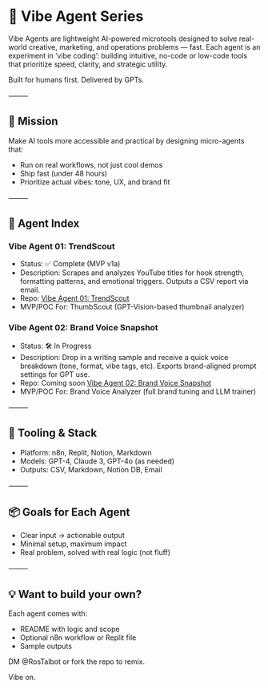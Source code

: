 # 🧠 Vibe Agent Series

Vibe Agents are lightweight AI-powered microtools designed to solve real-world creative, marketing, and operations problems — fast. Each agent is an experiment in ‘vibe coding’: building intuitive, no-code or low-code tools that prioritize speed, clarity, and strategic utility.

Built for humans first. Delivered by GPTs.

⸻

## 🎯 Mission

Make AI tools more accessible and practical by designing micro-agents that:
- Run on real workflows, not just cool demos
- Ship fast (under 48 hours)
- Prioritize actual vibes: tone, UX, and brand fit

⸻

## 🔢 Agent Index

### Vibe Agent 01: TrendScout

- Status: ✅ Complete (MVP v1a)
- Description: Scrapes and analyzes YouTube titles for hook strength, formatting patterns, and emotional triggers. Outputs a CSV report via email.
- Repo: [Vibe Agent 01: TrendScout](https://github.com/RosTalbot/trendscout)
- MVP/POC For: ThumbScout (GPT-Vision-based thumbnail analyzer)

### Vibe Agent 02: Brand Voice Snapshot

- Status: 🛠 In Progress
- Description: Drop in a writing sample and receive a quick voice breakdown (tone, format, vibe tags, etc). Exports brand-aligned prompt settings for GPT use.
- Repo: Coming soon [Vibe Agent 02: Brand Voice Snapshot](https://github.com/RosTalbot/brand-voice-snapshot)
- MVP/POC For: Brand Voice Analyzer (full brand tuning and LLM trainer)

⸻

## 🧰 Tooling & Stack
- Platform: n8n, Replit, Notion, Markdown
- Models: GPT-4, Claude 3, GPT-4o (as needed)
- Outputs: CSV, Markdown, Notion DB, Email

⸻

## 📦 Goals for Each Agent
- Clear input → actionable output
- Minimal setup, maximum impact
- Real problem, solved with real logic (not fluff)

⸻

## 💡 Want to build your own?

Each agent comes with:
- README with logic and scope
- Optional n8n workflow or Replit file
- Sample outputs

DM @RosTalbot or fork the repo to remix.

Vibe on.
